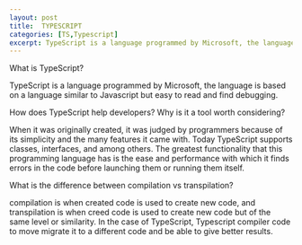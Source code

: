 ```yaml
---
layout: post
title:  TYPESCRIPT
categories: [TS,Typescript]
excerpt: TypeScript is a language programmed by Microsoft, the language is based on a language similar to Javascript but easy to read and find debugging.
---
```


What is TypeScript?

TypeScript is a language programmed by Microsoft, the language is based on a language similar to Javascript but easy to read and find debugging.

How does TypeScript help developers? Why is it a tool worth considering?

When it was originally created, it was judged by programmers because of its simplicity and the many features it came with. Today TypeScript supports classes, interfaces, and among others. The greatest functionality that this programming language has is the ease and performance with which it finds errors in the code before launching them or running them itself.

What is the difference between compilation vs transpilation?

compilation is when created code is used to create new code, and transpilation is when creed code is used to create new code but of the same level or similarity. In the case of TypeScript, Typescript compiler code to move migrate it to a different code and be able to give better results.

